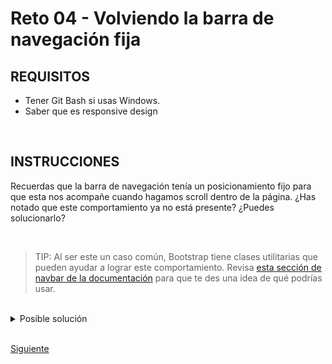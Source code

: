 # Reto 04 - Volviendo la barra de navegación fija

## REQUISITOS
- Tener Git Bash si usas Windows.
- Saber que es responsive design

<br/>

## INSTRUCCIONES

Recuerdas que la barra de navegación tenía un posicionamiento fijo para que esta
nos acompañe cuando hagamos scroll dentro de la página. ¿Has notado que este
comportamiento ya no está presente? ¿Puedes solucionarlo?

<br/>

> TIP: Al ser este un caso común, Bootstrap tiene clases utilitarias que pueden ayudar a lograr este comportamiento. Revisa [esta sección de navbar de la documentación](https://getbootstrap.com/docs/4.4/components/navbar/#placement) para que te des una idea de qué podrías usar.

<br/>

<details>
  <summary>Posible solución</summary>

La clase `fixed-top` de Bootstrap nos ayuda a solucionar este problema:

```html
<nav class="navbar navbar-expand-lg navbar-light fixed-top">
  <!-- Contenido de la barra de navegación -->
</nav>
```

</details>

<br/>

[Siguiente](../Ejemplo-05)